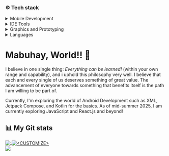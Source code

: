 ### ⚙️ Tech stack

<details>
<summary> Mobile Development</summary>
-  Java <br>
-  Gradle <br>
-  Kotlin <br>
-  Jetpack Compose <br>
</details>

<details>
<summary> IDE Tools</summary>
-  VSCode <br>
-  Visual Studio <br> 
-  Atom <br>
-  Intellij IDEA <br>  
-  Android Studio <br>
-  Apache NetBeans <br>
</details>

<details>
<summary> Graphics and Prototyping</summary>
-  Inkscape <br>
-  Adobe Photoshop <br> 
-  Adobe Animate <br>
-  Canva <br>
-  Figma <br>
</details>

<details>
<summary> Languages</summary>
-  PHP <br>
-  Java <br> 
-  HTML <br>
-  CSS <br>
- JavaScript <br>
</details>

<p align=center>
</p>

# Mabuhay, World!! 👋

I believe in one single thing: *Everything can be learned!* (within your own range and capability), and i uphold this philosophy very well. I believe that each and every single of us deserves something of great value. The advancement of everyone towards something that benefits itself is the path I am willing to be part of. 

Currently, I'm exploring the world of Android Development such as XML, Jetpack Compose, and Kotlin for the basics. As of mid-summer 2025, I am currently exploring JavaScript and React.js and beyond!

## 📊 My Git stats
<a href="https://github.com/danskyvich/danskyvich">
  <img align="center" src="https://github-readme-stats.vercel.app/api/top-langs/?username=danskyvich&hide=java,html,tex&title_color=ffffff&text_color=c9cacc&icon_color=2bbc8a&bg_color=1d1f21&langs_count=3" />
</a>
<a href="https://github.com/danskyvich/Organizely">
  <img align="center" src="https://github-readme-stats.vercel.app/api?username=danskyvich&show_icons=true&line_height=27&count_private=true&title_color=ffffff&text_color=c9cacc&icon_color=2bbc8a&bg_color=1d1f21" alt="<CUSTOMIZE>" />
</a>
<br>
<a href=”https://github.com/danskyvich/Organizely">
 <img align=”center” src=”https://github-readme-stats.vercel.app/api/pin/?username=danskyvich&repo=Organizely&title_color=ffffff&text_color=c9cacc&icon_color=2bbc8a&bg_color=1d1f21" />
</a>




